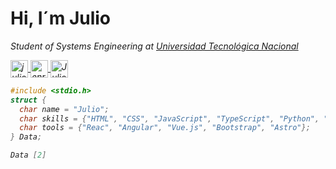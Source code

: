 <h1>Hi, I´m Julio</h1> 
<p><em>Student of Systems Engineering at <a href="https://www.utn.edu.ar/es/">Universidad Tecnológica Nacional
<p>
  <a href="https://instagram.com/julio.enriqee" target="_blank">
    <img align="center" src="https://cdn.jsdelivr.net/npm/simple-icons@3.0.1/icons/instagram.svg" alt="julio.enriqee" height="28px" width="28px" />
  </a>
  <a href="https://twitter.com/enriqee_13" target="_blank">
    <img align="center" src="https://cdn.jsdelivr.net/npm/simple-icons@3.0.1/icons/twitter.svg" alt="enrique" height="28px" width="28px" />
  </a>
  <a href="https://www.linkedin.com/in/julio-enrique-54234a223/" target="_blank">
    <img align="center" src="https://cdn.jsdelivr.net/npm/simple-icons@3.0.1/icons/linkedin.svg" alt="Julio Enrique" height="28px" width="28px" />
  </a>
</p>
  
```C
#include <stdio.h>
struct {
  char name = "Julio";
  char skills = {"HTML", "CSS", "JavaScript", "TypeScript", "Python", "Java", "C#", "SQL", "PHP"};
  char tools = {"Reac", "Angular", "Vue.js", "Bootstrap", "Astro"};
} Data;

Data [2]

```
